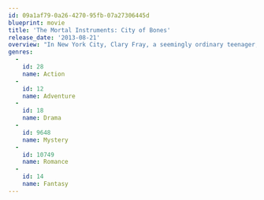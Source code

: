 ```yaml
---
id: 09a1af79-0a26-4270-95fb-07a27306445d
blueprint: movie
title: 'The Mortal Instruments: City of Bones'
release_date: '2013-08-21'
overview: "In New York City, Clary Fray, a seemingly ordinary teenager, learns that she is descended from a line of Shadowhunters — half-angel warriors who protect humanity from evil forces. After her mother disappears, Clary joins forces with a group of Shadowhunters and enters Downworld, an alternate realm filled with demons, vampires, and a host of other creatures. Clary and her companions must find and protect an ancient cup that holds the key to her mother's future."
genres:
  -
    id: 28
    name: Action
  -
    id: 12
    name: Adventure
  -
    id: 18
    name: Drama
  -
    id: 9648
    name: Mystery
  -
    id: 10749
    name: Romance
  -
    id: 14
    name: Fantasy
---
```

